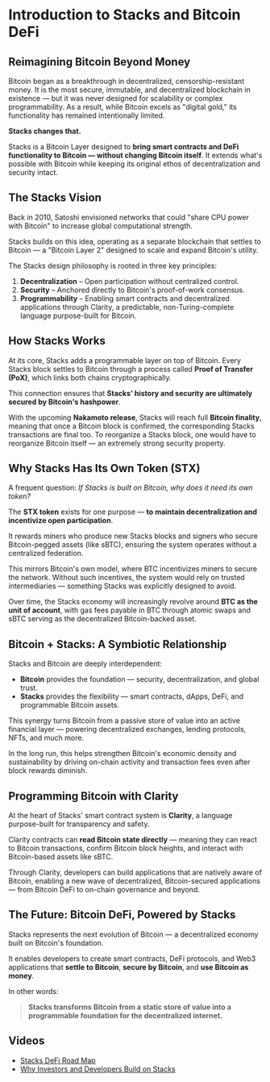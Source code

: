 # Introduction to Stacks and Bitcoin DeFi

## Reimagining Bitcoin Beyond Money

Bitcoin began as a breakthrough in decentralized, censorship-resistant money. It is the most secure, immutable, and decentralized blockchain in existence — but it was never designed for scalability or complex programmability. As a result, while Bitcoin excels as "digital gold," its functionality has remained intentionally limited.

**Stacks changes that.**

Stacks is a Bitcoin Layer designed to **bring smart contracts and DeFi functionality to Bitcoin — without changing Bitcoin itself**. It extends what's possible with Bitcoin while keeping its original ethos of decentralization and security intact.

## The Stacks Vision

Back in 2010, Satoshi envisioned networks that could "share CPU power with Bitcoin" to increase global computational strength.

Stacks builds on this idea, operating as a separate blockchain that settles to Bitcoin — a "Bitcoin Layer 2" designed to scale and expand Bitcoin's utility.

The Stacks design philosophy is rooted in three key principles:

1. **Decentralization** – Open participation without centralized control.
2. **Security** – Anchored directly to Bitcoin's proof-of-work consensus.
3. **Programmability** – Enabling smart contracts and decentralized applications through Clarity, a predictable, non-Turing-complete language purpose-built for Bitcoin.

## How Stacks Works

At its core, Stacks adds a programmable layer on top of Bitcoin. Every Stacks block settles to Bitcoin through a process called **Proof of Transfer (PoX)**, which links both chains cryptographically.

This connection ensures that **Stacks' history and security are ultimately secured by Bitcoin's hashpower**.

With the upcoming **Nakamoto release**, Stacks will reach full **Bitcoin finality**, meaning that once a Bitcoin block is confirmed, the corresponding Stacks transactions are final too. To reorganize a Stacks block, one would have to reorganize Bitcoin itself — an extremely strong security property.

## Why Stacks Has Its Own Token (STX)

A frequent question: _If Stacks is built on Bitcoin, why does it need its own token?_

The **STX token** exists for one purpose — **to maintain decentralization and incentivize open participation**.

It rewards miners who produce new Stacks blocks and signers who secure Bitcoin-pegged assets (like sBTC), ensuring the system operates without a centralized federation.

This mirrors Bitcoin's own model, where BTC incentivizes miners to secure the network. Without such incentives, the system would rely on trusted intermediaries — something Stacks was explicitly designed to avoid.

Over time, the Stacks economy will increasingly revolve around **BTC as the unit of account**, with gas fees payable in BTC through atomic swaps and sBTC serving as the decentralized Bitcoin-backed asset.

## Bitcoin + Stacks: A Symbiotic Relationship

Stacks and Bitcoin are deeply interdependent:

- **Bitcoin** provides the foundation — security, decentralization, and global trust.
- **Stacks** provides the flexibility — smart contracts, dApps, DeFi, and programmable Bitcoin assets.

This synergy turns Bitcoin from a passive store of value into an active financial layer — powering decentralized exchanges, lending protocols, NFTs, and much more.

In the long run, this helps strengthen Bitcoin's economic density and sustainability by driving on-chain activity and transaction fees even after block rewards diminish.

## Programming Bitcoin with Clarity

At the heart of Stacks' smart contract system is **Clarity**, a language purpose-built for transparency and safety.

Clarity contracts can **read Bitcoin state directly** — meaning they can react to Bitcoin transactions, confirm Bitcoin block heights, and interact with Bitcoin-based assets like sBTC.

Through Clarity, developers can build applications that are natively aware of Bitcoin, enabling a new wave of decentralized, Bitcoin-secured applications — from Bitcoin DeFi to on-chain governance and beyond.

## The Future: Bitcoin DeFi, Powered by Stacks

Stacks represents the next evolution of Bitcoin — a decentralized economy built on Bitcoin's foundation.

It enables developers to create smart contracts, DeFi protocols, and Web3 applications that **settle to Bitcoin**, **secure by Bitcoin**, and **use Bitcoin as money**.

In other words:

> **Stacks transforms Bitcoin from a static store of value into a programmable foundation for the decentralized internet.**

## Videos

- [Stacks DeFi Road Map](https://youtu.be/9PEuKwNkVNY?si=fTVz-HuM8ACjMRIV)
- [Why Investors and Developers Build on Stacks](https://www.youtube.com/watch?v=building-on-stacks)
